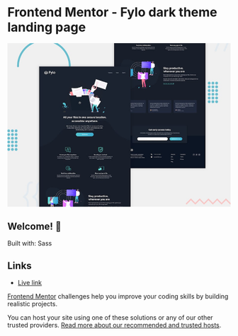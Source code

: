 # Frontend Mentor - Fylo dark theme landing page

![Design preview for the Fylo dark theme landing page challenge](./design/desktop-preview.jpg)

## Welcome! 👋


Built with:
Sass

## Links

- [Live link](https://theresahb.github.io/fylo-dark-theme-landing-page/)

[Frontend Mentor](https://www.frontendmentor.io) challenges help you improve your coding skills by building realistic projects.


You can host your site using one of these solutions or any of our other trusted providers. [Read more about our recommended and trusted hosts](https://medium.com/frontend-mentor/frontend-mentor-trusted-hosting-providers-bf000dfebe).